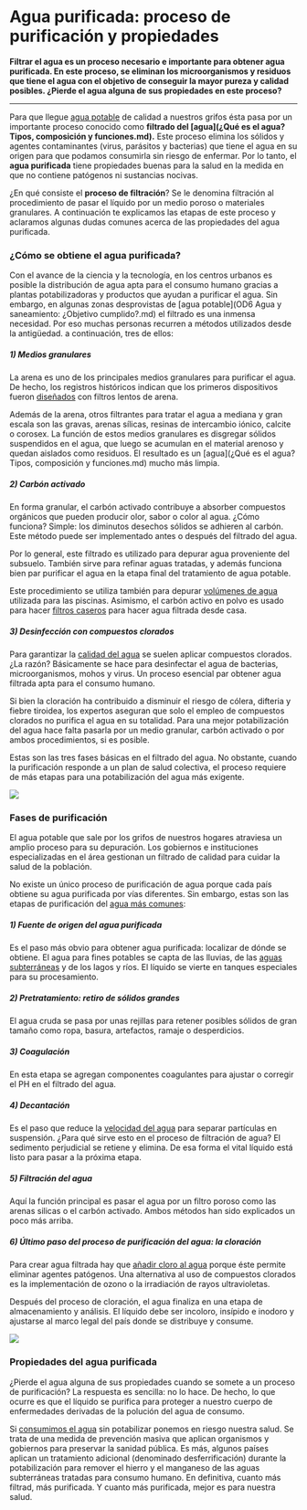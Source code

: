 # Agua purificada: proceso de purificación y propiedades

**Filtrar el agua es un proceso necesario e importante para obtener agua purificada. En este proceso, se eliminan los microorganismos y residuos que tiene el agua con el objetivo de conseguir la mayor pureza y calidad posibles. ¿Pierde el agua alguna de sus propiedades en este proceso?**

___

Para que llegue [agua potable](https://www.fundacionaquae.org/cantidad-de-agua-potable-fuente-de-vida/) de calidad a nuestros grifos ésta pasa por un importante proceso conocido como **filtrado del [agua](¿Qué es el agua? Tipos, composición y funciones.md).** Este proceso elimina los sólidos y agentes contaminantes (virus, parásitos y bacterias) que tiene el agua en su origen para que podamos consumirla sin riesgo de enfermar. Por lo tanto, el **agua purificada** tiene propiedades buenas para la salud en la medida en que no contiene patógenos ni sustancias nocivas.

¿En qué consiste el **proceso de filtración**? Se le denomina filtración al procedimiento de pasar el líquido por un medio poroso o materiales granulares. A continuación te explicamos las etapas de este proceso y aclaramos algunas dudas comunes acerca de las propiedades del agua purificada.

### ¿Cómo se obtiene el agua purificada?

Con el avance de la ciencia y la tecnología, en los centros urbanos es posible la distribución de agua apta para el consumo humano gracias a plantas potabilizadoras y productos que ayudan a purificar el agua. Sin embargo, en algunas zonas desprovistas de [agua potable](OD6 Agua y saneamiento: ¿Objetivo cumplido?.md) el filtrado es una inmensa necesidad. Por eso muchas personas recurren a métodos utilizados desde la antigüedad. a continuación, tres de ellos:

##### 1) Medios granulares

La arena es uno de los principales medios granulares para purificar el agua. De hecho, los registros históricos indican que los primeros dispositivos fueron [diseñados](https://www.fundacionaquae.org/quien-invento-el-filtro-de-agua/) con filtros lentos de arena.

Además de la arena, otros filtrantes para tratar el agua a mediana y gran escala son las gravas, arenas sílicas, resinas de intercambio iónico, calcite o corosex. La función de estos medios granulares es disgregar sólidos suspendidos en el agua, que luego se acumulan en el material arenoso y quedan aislados como residuos. El resultado es un [agua](¿Qué es el agua? Tipos, composición y funciones.md) mucho más limpia.

##### 2) Carbón activado

En forma granular, el carbón activado contribuye a absorber compuestos orgánicos que pueden producir olor, sabor o color al agua. ¿Cómo funciona? Simple: los diminutos desechos sólidos se adhieren al carbón. Este método puede ser implementado antes o después del filtrado del agua.

Por lo general, este filtrado es utilizado para depurar agua proveniente del subsuelo. También sirve para refinar aguas tratadas, y además funciona bien par purificar el agua en la etapa final del tratamiento de agua potable.

Este procedimiento se utiliza también para depurar [volúmenes de agua](https://www.fundacionaquae.org/caracteristicas-agua/) utilizada para las piscinas. Asimismo, el carbón activo en polvo es usado para hacer [filtros caseros](https://www.fundacionaquae.org/consejos-filtro-casero-agua/) para hacer agua filtrada desde casa.

##### 3) Desinfección con compuestos clorados

Para garantizar la [calidad del agua](https://www.fundacionaquae.org/calidad-agua/) se suelen aplicar compuestos clorados. ¿La razón? Básicamente se hace para desinfectar el agua de bacterias, microorganismos, mohos y virus. Un proceso esencial par obtener agua filtrada apta para el consumo humano.

Si bien la cloración ha contribuido a disminuir el riesgo de cólera, difteria y fiebre tiroidea, los expertos aseguran que solo el empleo de compuestos clorados no purifica el agua en su totalidad. Para una mejor potabilización del agua hace falta pasarla por un medio granular, carbón activado o por ambos procedimientos, si es posible.

Estas son las tres fases básicas en el filtrado del agua. No obstante, cuando la purificación responde a un plan de salud colectiva, el proceso requiere de más etapas para una potabilización del agua más exigente.

![](https://www.fundacionaquae.org/wp-content/uploads/2020/03/FILTRADO2-3.jpg)

### Fases de purificación

El agua potable que sale por los grifos de nuestros hogares atraviesa un amplio proceso para su depuración. Los gobiernos e instituciones especializadas en el área gestionan un filtrado de calidad para cuidar la salud de la población.

No existe un único proceso de purificación de agua porque cada país obtiene su agua purificada por vías diferentes. Sin embargo, estas son las etapas de purificación del [agua más comunes](https://www.fundacionaquae.org/escasez-de-agua-en-el-mundo-naciones-unidas-advierte-que-la-demanda-crecera-hasta-un-30-por-ciento-en-2050/):

##### 1) Fuente de origen del agua purificada

Es el paso más obvio para obtener agua purificada: localizar de dónde se obtiene. El agua para fines potables se capta de las lluvias, de las [aguas subterráneas](https://www.fundacionaquae.org/las-aguas-subterraneas/) y de los lagos y ríos. El líquido se vierte en tanques especiales para su procesamiento.

##### 2) Pretratamiento: retiro de sólidos grandes

El agua cruda se pasa por unas rejillas para retener posibles sólidos de gran tamaño como ropa, basura, artefactos, ramaje o desperdicios.

##### 3) Coagulación

En esta etapa se agregan componentes coagulantes para ajustar o corregir el PH en el filtrado del agua.

##### 4) Decantación

Es el paso que reduce la [velocidad del agua](https://www.fundacionaquae.org/las-aguas-subterraneas/) para separar partículas en suspensión. ¿Para qué sirve esto en el proceso de filtración de agua? El sedimento perjudicial se retiene y elimina. De esa forma el vital líquido está listo para pasar a la próxima etapa.

##### 5) Filtración del agua

Aquí la función principal es pasar el agua por un filtro poroso como las arenas silicas o el carbón activado. Ambos métodos han sido explicados un poco más arriba.

##### 6) Último paso del proceso de purificación del agua: la cloración

Para crear agua filtrada hay que [añadir cloro al agua](https://www.fundacionaquae.org/colores-agua/) porque éste permite eliminar agentes patógenos. Una alternativa al uso de compuestos clorados es la implementación de ozono o la irradiación de rayos ultravioletas.

Después del proceso de cloración, el agua finaliza en una etapa de almacenamiento y análisis. El líquido debe ser incoloro, insípido e inodoro y ajustarse al marco legal del país donde se distribuye y consume.

![](https://www.fundacionaquae.org/wp-content/uploads/2020/03/FILTRADO1-2.jpg)

### Propiedades del agua purificada

¿Pierde el agua alguna de sus propiedades cuando se somete a un proceso de purificación? La respuesta es sencilla: no lo hace. De hecho, lo que ocurre es que el líquido se purifica para proteger a nuestro cuerpo de enfermedades derivadas de la polución del agua de consumo.

Si [consumimos el agua](https://www.fundacionaquae.org/consejos-filtro-casero-agua/) sin potabilizar ponemos en riesgo nuestra salud. Se trata de una medida de prevención masiva que aplican organismos y gobiernos para preservar la sanidad pública. Es más, algunos países aplican un tratamiento adicional (denominado desferrificación) durante la potabilización para remover el hierro y el manganeso de las aguas subterráneas tratadas para consumo humano. En definitiva, cuanto más filtrad, más purificada. Y cuanto más purificada, mejor es para nuestra salud.

